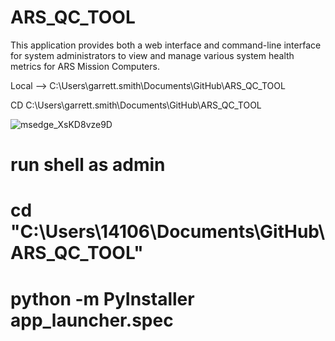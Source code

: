 # ARS_QC_TOOL
This application provides both a web interface and command-line interface for system administrators to view and manage various system health metrics for ARS Mission Computers.



Local --> C:\Users\garrett.smith\Documents\GitHub\ARS_QC_TOOL

CD C:\Users\garrett.smith\Documents\GitHub\ARS_QC_TOOL


![msedge_XsKD8vze9D](https://github.com/user-attachments/assets/03cba02a-a636-4d81-ac51-0761f529524d)



# run shell as admin
# cd "C:\Users\14106\Documents\GitHub\ARS_QC_TOOL"
# python -m PyInstaller app_launcher.spec
